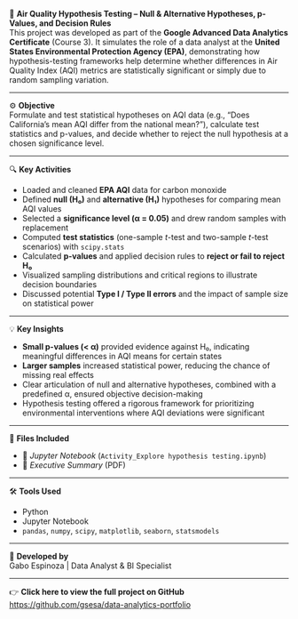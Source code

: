 🔬 **Air Quality Hypothesis Testing – Null & Alternative Hypotheses, p-Values, and Decision Rules**  
This project was developed as part of the **Google Advanced Data Analytics Certificate** (Course 3). It simulates the role of a data analyst at the **United States Environmental Protection Agency (EPA)**, demonstrating how hypothesis-testing frameworks help determine whether differences in Air Quality Index (AQI) metrics are statistically significant or simply due to random sampling variation.

---

⚙️ **Objective**  
Formulate and test statistical hypotheses on AQI data (e.g., “Does California’s mean AQI differ from the national mean?”), calculate test statistics and p-values, and decide whether to reject the null hypothesis at a chosen significance level.

---

🔍 **Key Activities**  
- Loaded and cleaned **EPA AQI** data for carbon monoxide  
- Defined **null (H₀)** and **alternative (H₁)** hypotheses for comparing mean AQI values  
- Selected a **significance level (α = 0.05)** and drew random samples with replacement  
- Computed **test statistics** (one-sample *t*-test and two-sample *t*-test scenarios) with `scipy.stats`  
- Calculated **p-values** and applied decision rules to **reject or fail to reject H₀**  
- Visualized sampling distributions and critical regions to illustrate decision boundaries  
- Discussed potential **Type I / Type II errors** and the impact of sample size on statistical power  

---

💡 **Key Insights**  
- **Small p-values (< α)** provided evidence against H₀, indicating meaningful differences in AQI means for certain states  
- **Larger samples** increased statistical power, reducing the chance of missing real effects  
- Clear articulation of null and alternative hypotheses, combined with a predefined α, ensured objective decision-making  
- Hypothesis testing offered a rigorous framework for prioritizing environmental interventions where AQI deviations were significant  

---

📁 **Files Included**  
- 📓 *Jupyter Notebook* (`Activity_Explore hypothesis testing.ipynb`)  
- 📄 *Executive Summary* (PDF)  

---

🛠 **Tools Used**  
- Python  
- Jupyter Notebook  
- `pandas`, `numpy`, `scipy`, `matplotlib`, `seaborn`, `statsmodels`  

---

👤 **Developed by**  
Gabo Espinoza | Data Analyst & BI Specialist  

---

👉 **Click here to view the full project on GitHub**  
https://github.com/gsesa/data-analytics-portfolio
